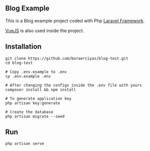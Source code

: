 ## Blog Example

This is a Blog example project coded with Php [Laravel Framework](https://laravel.com/).

[VueJS](https://vuejs.org) is also used inside the project.  

## Installation

```shell
git clone https://github.com/boraerciyas/blog-test.git
cd blog-test

# Copy .env.example to .env
cp .env.example .env

# After changing the configs inside the .env file with yours
composer install && npm install

# To generate application key
php artisan key:generate

# Create the database
php artisan migrate --seed
```

## Run

```shell
php artisan serve
```
